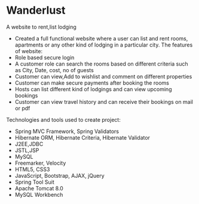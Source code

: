 # Wanderlust
A website to rent,list lodging
- Created a full functional website where a user can list and rent rooms, apartments or any other kind of lodging in a particular city. The features of website:
- Role based secure login
- A customer role can search the rooms based on different criteria such as City, Date, cost, no of guests 
- Customer can view,Add to wishlist and comment on different properties
- Customer can make secure payments after booking the rooms
- Hosts can list different kind of lodgings and can view upcoming bookings
- Customer can view travel history and can receive their bookings on mail or pdf

Technologies and tools used to create project:
- Spring MVC Framework, Spring Validators
- Hibernate ORM, Hibernate Criteria, Hibernate Validator
- J2EE,JDBC
- JSTL,JSP
- MySQL
- Freemarker, Velocity
- HTML5, CSS3
- JavaScript, Bootstrap, AJAX, jQuery
- Spring Tool Suit
- Apache Tomcat 8.0
- MySQL Workbench
